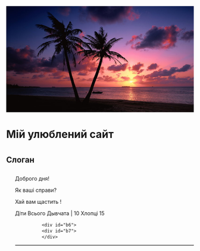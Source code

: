 <!DOCTYPE HTML>
<html>
	<head>
    <title>Лабораторная работа №1. Мова HTML.</title>
    <meta charset="UTF-8">
      </head>
	<body>
		<div id="b1">
     		<div id="b2"> <img src = "earth-sunset-7223.jpg" alt = "логотип"> <h1> Мій улюблений сайт <h1> <h2> Слоган <h2> </div id = "b2">
			<div id="b3"> <ul> <a href= "https://inna2002-max.github.io/site5/"></a>
               <a href= "https://drive.google.com/file/d/1-b7kEKvAs23kJhDtFdxCaFrCL81kwEIv/view?usp=sharing"></a>   
               <a href= "https://docs.google.com/spreadsheets/d/1u4Z3fQjMo21Zmfx6nqjH2Qzf351sMIPHamObg58NIAM/edit?usp=sharing"></a>
          <div id="b3"> 
            <div id="b4">
              <p> Доброго дня! </p>
              <p> Як ваші справи? </p>
              <p> Хай вам щастить ! </p>
              <div id="b4">
                <div id="b5">
                  <table border="1">
                    <tr>
                       <tr colspan = "2"> Діти </tr>
                    <tr> Всього </tr>
                    </tr>
                  <tr>
                    <tr> Дывчата </tr>
                  <tr rowspan = "2">| 10 </tr>
                    <tr>     </tr>
                  </tr>
                <tr> 
               <tr> Хлопці </tr> 
                <tr>  15  </tr>
                <tr>     </tr>
                </tr>
              
              <div id="b6">
              <div id="b7">
              </div>
                      
                      
                  
          
          
          
          
          
